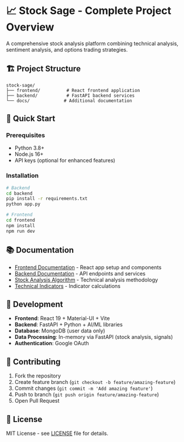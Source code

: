 # 📈 Stock Sage - Complete Project Overview

A comprehensive stock analysis platform combining technical analysis, sentiment analysis, and options trading strategies.

## 🏗️ Project Structure

```
stock-sage/
├── frontend/          # React frontend application
├── backend/           # FastAPI backend services
└── docs/             # Additional documentation
```

## 🚀 Quick Start

### Prerequisites

- Python 3.8+
- Node.js 16+
- API keys (optional for enhanced features)

### Installation

```bash
# Backend
cd backend
pip install -r requirements.txt
python app.py

# Frontend
cd frontend
npm install
npm run dev
```

## 📚 Documentation

- [Frontend Documentation](./frontend/README.md) - React app setup and components
- [Backend Documentation](./backend/README.md) - API endpoints and services
- [Stock Analysis Algorithm](./docs/STOCK_SIGNAL_ANALYSIS.md) - Technical analysis methodology
- [Technical Indicators](./docs/TECHNICAL_INDICATORS.md) - Indicator calculations

## 🔧 Development

- **Frontend**: React 19 + Material-UI + Vite
- **Backend**: FastAPI + Python + AI/ML libraries
- **Database**: MongoDB (user data only)
- **Data Processing**: In-memory via FastAPI (stock analysis, signals)
- **Authentication**: Google OAuth

## 🤝 Contributing

1. Fork the repository
2. Create feature branch (`git checkout -b feature/amazing-feature`)
3. Commit changes (`git commit -m 'Add amazing feature'`)
4. Push to branch (`git push origin feature/amazing-feature`)
5. Open Pull Request

## 📄 License

MIT License - see [LICENSE](LICENSE) file for details.
